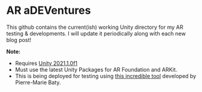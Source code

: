 # AR aDEVentures
This github contains the current(ish) working Unity directory for my AR testing & developments. I will update it periodically along with each new blog post!

**Note:**
- Requires [Unity 2021.1.0f1](https://unity3d.com/get-unity/download/archive)
- Must use the latest Unity Packages for AR Foundation and ARKit.
- This is being deployed for testing using [this incredible tool](https://assetstore.unity.com/packages/tools/utilities/ios-project-builder-for-windows-15522) developed by Pierre-Marie Baty.
